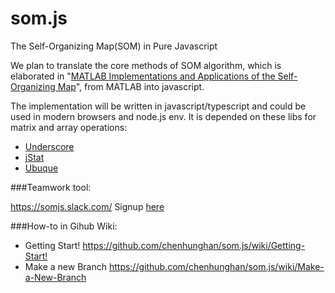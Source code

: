# som.js

The Self-Organizing Map(SOM) in Pure Javascript 

We plan to translate the core methods of SOM algorithm, which is elaborated in "[MATLAB Implementations and Applications of the Self-Organizing Map](http://docs.unigrafia.fi/publications/kohonen_teuvo/MATLAB_implementations_and_applications_of_the_self_organizing_map.pdf)", from MATLAB into javascript.

The implementation will be written in javascript/typescript and could be used in modern browsers and node.js env. It is depended on these libs for matrix and array operations:

* [Underscore](http://underscorejs.org)
* [jStat](http://jstat.github.io/all.html)
* [Ubuque](http://maxto.github.io/doc/contents.html)

###Teamwork tool:

<https://somjs.slack.com/> Signup [here](https://somjs.slack.com/signup)

###How-to in Gihub Wiki:

* Getting Start!
  <https://github.com/chenhunghan/som.js/wiki/Getting-Start!>
* Make a new Branch
  <https://github.com/chenhunghan/som.js/wiki/Make-a-New-Branch>
